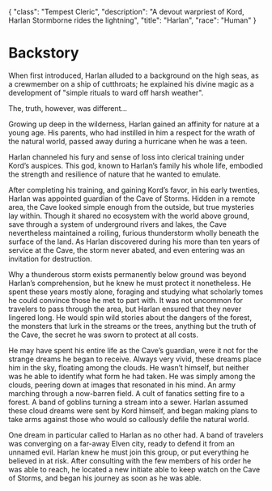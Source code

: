 {
    "class": "Tempest Cleric",
    "description": "A devout warpriest of Kord, Harlan Stormborne rides the lightning",
    "title": "Harlan",
    "race": "Human"
}

# Backstory

When first introduced, Harlan alluded to a background on the high seas, as a crewmember on a ship of cutthroats; he explained his divine magic as a development of "simple rituals to ward off harsh weather".

The, truth, however, was different...

Growing up deep in the wilderness, Harlan gained an affinity for nature at a young age. His parents, who had instilled in him a respect for the wrath of the natural world, passed away during a hurricane when he was a teen.

Harlan channeled his fury and sense of loss into clerical training under Kord’s auspices. This god, known to Harlan’s family his whole life, embodied the strength and resilience of nature that he wanted to emulate.

After completing his training, and gaining Kord’s favor, in his early twenties, Harlan was appointed guardian of the Cave of Storms. Hidden in a remote area, the Cave looked simple enough from the outside, but true mysteries lay within. Though it shared no ecosystem with the world above ground, save through a system of underground rivers and lakes, the Cave nevertheless maintained a roiling, furious thunderstorm wholly beneath the surface of the land. As Harlan discovered during his more than ten years of service at the Cave, the storm never abated, and even entering was an invitation for destruction.

Why a thunderous storm exists permanently below ground was beyond Harlan’s comprehension, but he knew he must protect it nonetheless. He spent these years mostly alone, foraging and studying what scholarly tomes he could convince those he met to part with. It was not uncommon for travelers to pass through the area, but Harlan ensured that they never lingered long. He would spin wild stories about the dangers of the forest, the monsters that lurk in the streams or the trees, anything but the truth of the Cave, the secret he was sworn to protect at all costs.

He may have spent his entire life as the Cave’s guardian, were it not for the strange dreams he began to receive. Always very vivid, these dreams place him in the sky, floating among the clouds. He wasn’t himself, but neither was he able to identify what form he had taken. He was simply among the clouds, peering down at images that resonated in his mind. An army marching through a now-barren field. A cult of fanatics setting fire to a forest. A band of goblins turning a stream into a sewer. Harlan assumed these cloud dreams were sent by Kord himself, and began making plans to take arms against those who would so callously defile the natural world.

One dream in particular called to Harlan as no other had. A band of travelers was converging on a far-away Elven city, ready to defend it from an unnamed evil. Harlan knew he must join this group, or put everything he believed in at risk. After consulting with the few members of his order he was able to reach, he located a new initiate able to keep watch on the Cave of Storms, and began his journey as soon as he was able.